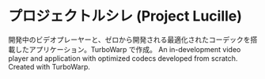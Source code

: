 # プロジェクトルシレ (Project Lucille)
開発中のビデオプレーヤーと、ゼロから開発される最適化されたコーデックを搭載したアプリケーション。TurboWarp で作成。
An in-development video player and application with optimized codecs developed from scratch. Created with TurboWarp.
